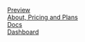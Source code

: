 [Preview](https://pltytus.usermd.net/cf-turnstile-test)  
[About, Pricing and Plans](https://www.cloudflare.com/products/turnstile)  
[Docs](https://developers.cloudflare.com/turnstile/)  
[Dashboard](https://dash.cloudflare.com/?to=/:account/turnstile)  
